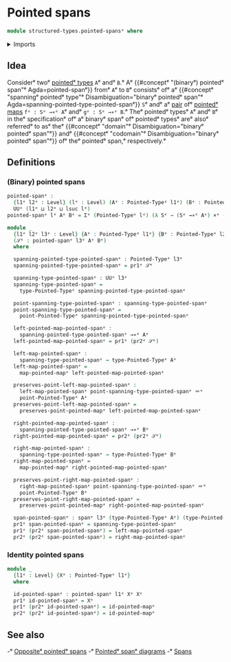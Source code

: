 # Pointed spans

```agda
module structured-types.pointed-spansᵉ where
```

<details><summary>Imports</summary>

```agda
open import foundation.cartesian-product-typesᵉ
open import foundation.dependent-pair-typesᵉ
open import foundation.identity-typesᵉ
open import foundation.spansᵉ
open import foundation.universe-levelsᵉ

open import structured-types.pointed-mapsᵉ
open import structured-types.pointed-typesᵉ
```

</details>

## Idea

Considerᵉ twoᵉ [pointedᵉ types](structured-types.pointed-types.mdᵉ) `A`ᵉ andᵉ `B`.ᵉ Aᵉ
{{#conceptᵉ "(binaryᵉ) pointedᵉ span"ᵉ Agda=pointed-spanᵉ}} fromᵉ `A`ᵉ to `B`ᵉ consistsᵉ
ofᵉ aᵉ
{{#conceptᵉ "spanningᵉ pointedᵉ type"ᵉ Disambiguation="binaryᵉ pointedᵉ span"ᵉ Agda=spanning-pointed-type-pointed-spanᵉ}}
`S`ᵉ andᵉ aᵉ [pair](foundation.dependent-pair-types.mdᵉ) ofᵉ
[pointedᵉ maps](structured-types.pointed-maps.mdᵉ) `fᵉ : Sᵉ →∗ᵉ A`ᵉ andᵉ `gᵉ : Sᵉ →∗ᵉ B`.ᵉ
Theᵉ pointedᵉ typesᵉ `A`ᵉ andᵉ `B`ᵉ in theᵉ specificationᵉ ofᵉ aᵉ binaryᵉ spanᵉ ofᵉ pointedᵉ
typesᵉ areᵉ alsoᵉ referredᵉ to asᵉ theᵉ
{{#conceptᵉ "domain"ᵉ Disambiguation="binaryᵉ pointedᵉ span"ᵉ}} andᵉ
{{#conceptᵉ "codomain"ᵉ Disambiguation="binaryᵉ pointedᵉ span"ᵉ}} ofᵉ theᵉ pointedᵉ
span,ᵉ respectively.ᵉ

## Definitions

### (Binary) pointed spans

```agda
pointed-spanᵉ :
  {l1ᵉ l2ᵉ : Level} (lᵉ : Level) (Aᵉ : Pointed-Typeᵉ l1ᵉ) (Bᵉ : Pointed-Typeᵉ l2ᵉ) →
  UUᵉ (l1ᵉ ⊔ l2ᵉ ⊔ lsuc lᵉ)
pointed-spanᵉ lᵉ Aᵉ Bᵉ = Σᵉ (Pointed-Typeᵉ lᵉ) (λ Sᵉ → (Sᵉ →∗ᵉ Aᵉ) ×ᵉ (Sᵉ →∗ᵉ Bᵉ))

module _
  {l1ᵉ l2ᵉ l3ᵉ : Level} {Aᵉ : Pointed-Typeᵉ l1ᵉ} {Bᵉ : Pointed-Typeᵉ l2ᵉ}
  (𝒮ᵉ : pointed-spanᵉ l3ᵉ Aᵉ Bᵉ)
  where

  spanning-pointed-type-pointed-spanᵉ : Pointed-Typeᵉ l3ᵉ
  spanning-pointed-type-pointed-spanᵉ = pr1ᵉ 𝒮ᵉ

  spanning-type-pointed-spanᵉ : UUᵉ l3ᵉ
  spanning-type-pointed-spanᵉ =
    type-Pointed-Typeᵉ spanning-pointed-type-pointed-spanᵉ

  point-spanning-type-pointed-spanᵉ : spanning-type-pointed-spanᵉ
  point-spanning-type-pointed-spanᵉ =
    point-Pointed-Typeᵉ spanning-pointed-type-pointed-spanᵉ

  left-pointed-map-pointed-spanᵉ :
    spanning-pointed-type-pointed-spanᵉ →∗ᵉ Aᵉ
  left-pointed-map-pointed-spanᵉ = pr1ᵉ (pr2ᵉ 𝒮ᵉ)

  left-map-pointed-spanᵉ :
    spanning-type-pointed-spanᵉ → type-Pointed-Typeᵉ Aᵉ
  left-map-pointed-spanᵉ =
    map-pointed-mapᵉ left-pointed-map-pointed-spanᵉ

  preserves-point-left-map-pointed-spanᵉ :
    left-map-pointed-spanᵉ point-spanning-type-pointed-spanᵉ ＝ᵉ
    point-Pointed-Typeᵉ Aᵉ
  preserves-point-left-map-pointed-spanᵉ =
    preserves-point-pointed-mapᵉ left-pointed-map-pointed-spanᵉ

  right-pointed-map-pointed-spanᵉ :
    spanning-pointed-type-pointed-spanᵉ →∗ᵉ Bᵉ
  right-pointed-map-pointed-spanᵉ = pr2ᵉ (pr2ᵉ 𝒮ᵉ)

  right-map-pointed-spanᵉ :
    spanning-type-pointed-spanᵉ → type-Pointed-Typeᵉ Bᵉ
  right-map-pointed-spanᵉ =
    map-pointed-mapᵉ right-pointed-map-pointed-spanᵉ

  preserves-point-right-map-pointed-spanᵉ :
    right-map-pointed-spanᵉ point-spanning-type-pointed-spanᵉ ＝ᵉ
    point-Pointed-Typeᵉ Bᵉ
  preserves-point-right-map-pointed-spanᵉ =
    preserves-point-pointed-mapᵉ right-pointed-map-pointed-spanᵉ

  span-pointed-spanᵉ : spanᵉ l3ᵉ (type-Pointed-Typeᵉ Aᵉ) (type-Pointed-Typeᵉ Bᵉ)
  pr1ᵉ span-pointed-spanᵉ = spanning-type-pointed-spanᵉ
  pr1ᵉ (pr2ᵉ span-pointed-spanᵉ) = left-map-pointed-spanᵉ
  pr2ᵉ (pr2ᵉ span-pointed-spanᵉ) = right-map-pointed-spanᵉ
```

### Identity pointed spans

```agda
module _
  {l1ᵉ : Level} {Xᵉ : Pointed-Typeᵉ l1ᵉ}
  where

  id-pointed-spanᵉ : pointed-spanᵉ l1ᵉ Xᵉ Xᵉ
  pr1ᵉ id-pointed-spanᵉ = Xᵉ
  pr1ᵉ (pr2ᵉ id-pointed-spanᵉ) = id-pointed-mapᵉ
  pr2ᵉ (pr2ᵉ id-pointed-spanᵉ) = id-pointed-mapᵉ
```

## See also

-ᵉ [Oppositeᵉ pointedᵉ spans](structured-types.opposite-pointed-spans.mdᵉ)
-ᵉ [Pointedᵉ spanᵉ diagrams](structured-types.pointed-span-diagrams.mdᵉ)
-ᵉ [Spans](foundation.spans.mdᵉ)
